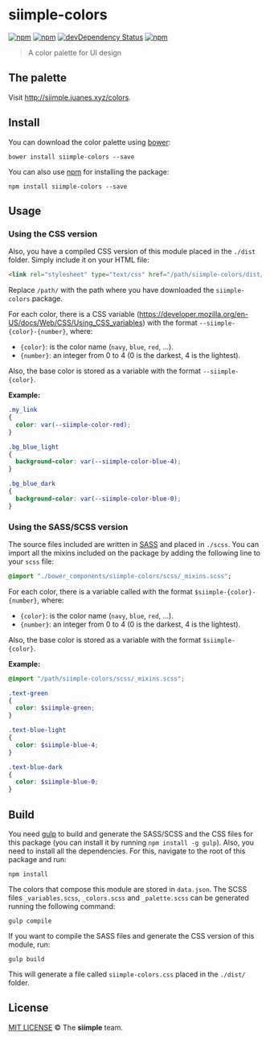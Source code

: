 # siimple-colors

[![npm](https://img.shields.io/npm/v/siimple-colors.svg?style=flat-square)](https://www.npmjs.com/package/siimple-colors)
[![npm](https://img.shields.io/npm/dt/siimple-colors.svg?style=flat-square)](https://www.npmjs.com/package/siimple-colors)
[![devDependency Status](https://david-dm.org/siimple/siimple-colors/dev-status.svg?style=flat-square)](https://david-dm.org/siimple/siimple-colors#info=devDependencies)
[![npm](https://img.shields.io/npm/l/siimple-colors.svg?style=flat-square)](https://github.com/siimpl/siimple-colors)

> A color palette for UI design

## The palette

Visit http://siimple.juanes.xyz/colors.

## Install

You can download the color palette using [bower](http://bower.io):

```
bower install siimple-colors --save
```

You can also use [npm](https://www.npmjs.com/package/siimple-colors) for installing the package:

```shell
npm install siimple-colors --save
```

## Usage

### Using the CSS version

Also, you have a compiled CSS version of this module placed in the `./dist` folder. Simply include it on your HTML file:

```html
<link rel="stylesheet" type="text/css" href="/path/siimple-colors/dist/siimple-colors.css">
```

Replace `/path/` with the path where you have downloaded the `siimple-colors` package.

For each color, there is a CSS variable (https://developer.mozilla.org/en-US/docs/Web/CSS/Using_CSS_variables) with the format `--siimple-{color}-{number}`, where:

- `{color}`: is the color name (`navy`, `blue`, `red`, ...).
- `{number}`: an integer from 0 to 4 (0 is the darkest, 4 is the lightest).

Also, the base color is stored as a variable with the format `--siimple-{color}`.

**Example:**

```css
.my_link
{
  color: var(--siimple-color-red);
}

.bg_blue_light
{
  background-color: var(--siimple-color-blue-4);
}

.bg_blue_dark
{
  background-color: var(--siimple-color-blue-0);
}
```

### Using the SASS/SCSS version

The source files included are written in [SASS](http://sass-lang.com/) and placed in `./scss`. You can import all the mixins included on the package by adding the following line to your `scss` file:

```sass
@import "./bower_components/siimple-colors/scss/_mixins.scss";
```

For each color, there is a variable called with the format `$siimple-{color}-{number}`, where:

- `{color}`: is the color name (`navy`, `blue`, `red`, ...).
- `{number}`: an integer from 0 to 4 (0 is the darkest, 4 is the lightest).

Also, the base color is stored as a variable with the format `$siimple-{color}`.

**Example:**

```scss
@import "/path/siimple-colors/scss/_mixins.scss";

.text-green
{
  color: $siimple-green;
}

.text-blue-light
{
  color: $siimple-blue-4;
}

.text-blue-dark
{
  color: $siimple-blue-0;
}
```

## Build

You need [gulp](http://gulpjs.com) to build and generate the SASS/SCSS and the CSS files for this package (you can install it by running `npm install -g gulp`). Also, you need to install all the dependencies. For this, navigate to the root of this package and run:

```
npm install
```

The colors that compose this module are stored in `data.json`. The SCSS files `_variables.scss`, `_colors.scss` and `_palette.scss` can be generated running the following command:

```
gulp compile
```

If you want to compile the SASS files and generate the CSS version of this module, run:

```
gulp build
```

This will generate a file called `siimple-colors.css` placed in the `./dist/` folder.


## License

[MIT LICENSE](./LICENSE) &copy; The **siimple** team.
